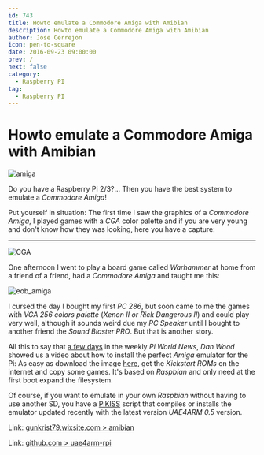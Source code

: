```yaml
---
id: 743
title: Howto emulate a Commodore Amiga with Amibian
description: Howto emulate a Commodore Amiga with Amibian
author: Jose Cerrejon
icon: pen-to-square
date: 2016-09-23 09:00:00
prev: /
next: false
category:
  - Raspberry PI
tag:
  - Raspberry PI
---
```


# Howto emulate a Commodore Amiga with Amibian

![amiga](/images/Amiga-A500.jpg)

Do you have a Raspberry Pi 2/3?... Then you have the best system to emulate a *Commodore Amiga*!

Put yourself in situation: The first time I saw the graphics of a *Commodore Amiga*, I played games with a *CGA* color palette and if you are very young and don't know how they was looking, here you have a capture:

- - -
![CGA](http://www.gusworld.com.au/games/cat/ac1.gif)

One afternoon I went to play a board game called *Warhammer* at home from a friend of a friend, had a *Commodore Amiga* and taught me this:

![eob_amiga](/images/2016/09/eob_amiga.png)

I cursed the day I bought my first *PC 286*, but soon came to me the games with *VGA 256 colors palette* (*Xenon II or Rick Dangerous II*) and could play very well, although it sounds weird due my *PC Speaker* until I bought to another friend the *Sound Blaster PRO*. But that is another story.

All this to say that [a few days](/post.php?id=734) in the weekly *Pi World News*, *Dan Wood* showed us a video about how to install the perfect *Amiga* emulator for the Pi: As easy as download the image [here](http://bit.ly/Amibiandownload), get the *Kickstart ROMs* on the internet and copy some games. It's based on *Raspbian* and only need at the first boot expand the filesystem.

Of course, if you want to emulate in your own *Raspbian* without having to use another SD, you have a  [PiKISS](https://github.com/jmcerrejon/PiKISS) script that compiles or installs the emulator updated recently with the latest version *UAE4ARM 0.5* version.

Link: [gunkrist79.wixsite.com > amibian](http://gunkrist79.wixsite.com/amibian)

Link: [github.com > uae4arm-rpi](https://github.com/midwan/uae4arm-rpi)